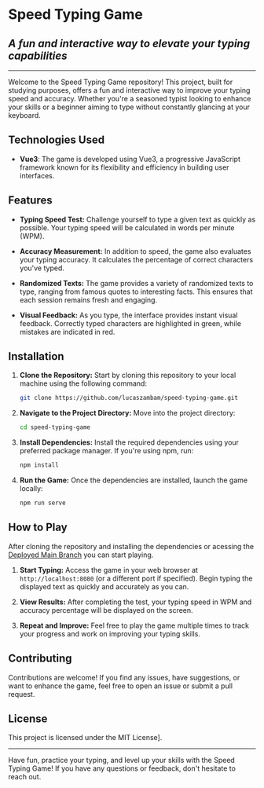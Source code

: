 # Speed Typing Game
## _A fun and interactive way to elevate your typing capabilities_

---

Welcome to the Speed Typing Game repository! This project, built for studying purposes, offers a fun and interactive way to improve your typing speed and accuracy. Whether you're a seasoned typist looking to enhance your skills or a beginner aiming to type without constantly glancing at your keyboard.

## Technologies Used

- **Vue3**: The game is developed using Vue3, a progressive JavaScript framework known for its flexibility and efficiency in building user interfaces.

## Features

- **Typing Speed Test:** Challenge yourself to type a given text as quickly as possible. Your typing speed will be calculated in words per minute (WPM).

- **Accuracy Measurement:** In addition to speed, the game also evaluates your typing accuracy. It calculates the percentage of correct characters you've typed.

- **Randomized Texts:** The game provides a variety of randomized texts to type, ranging from famous quotes to interesting facts. This ensures that each session remains fresh and engaging.

- **Visual Feedback:** As you type, the interface provides instant visual feedback. Correctly typed characters are highlighted in green, while mistakes are indicated in red.

## Installation

1. **Clone the Repository:** Start by cloning this repository to your local machine using the following command:
   ```bash
   git clone https://github.com/lucaszambam/speed-typing-game.git
   ```

2. **Navigate to the Project Directory:** Move into the project directory:
   ```bash
   cd speed-typing-game
   ```

3. **Install Dependencies:** Install the required dependencies using your preferred package manager. If you're using npm, run:
   ```bash
   npm install
   ```

4. **Run the Game:** Once the dependencies are installed, launch the game locally:
   ```bash
   npm run serve
   ```

## How to Play
After cloning the repository and installing the dependencies or acessing the [Deployed Main Branch](https://speed-typing-game-lac.vercel.app/)  you can start playing.
1. **Start Typing:** Access the game in your web browser at `http://localhost:8080` (or a different port if specified). Begin typing the displayed text as quickly and accurately as you can.

2. **View Results:** After completing the test, your typing speed in WPM and accuracy percentage will be displayed on the screen.

3. **Repeat and Improve:** Feel free to play the game multiple times to track your progress and work on improving your typing skills.

## Contributing

Contributions are welcome! If you find any issues, have suggestions, or want to enhance the game, feel free to open an issue or submit a pull request.

## License

This project is licensed under the MIT License].

---

Have fun, practice your typing, and level up your skills with the Speed Typing Game! If you have any questions or feedback, don't hesitate to reach out.
